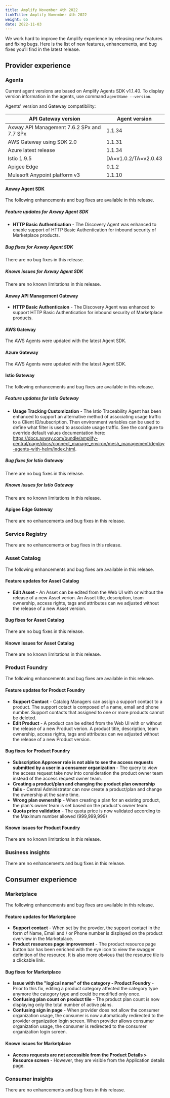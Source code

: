 ```yaml
---
title: Amplify November 4th 2022
linkTitle: Amplify November 4th 2022
weight: 65
date: 2022-11-03
---
```

We work hard to improve the Amplify experience by releasing new features and fixing bugs. Here is the list of new features, enhancements, and bug fixes you’ll find in the latest release.

## Provider experience

### Agents

Current agent versions are based on Amplify Agents SDK v1.1.40. To display version information in the agents, use command `agentName --version`.

Agents' version and Gateway compatibility:

| API Gateway version                        | Agent version        |
|--------------------------------------------|----------------------|
| Axway API Management 7.6.2 SPx and 7.7 SPx | 1.1.34               |
| AWS Gateway using SDK 2.0                  | 1.1.31               |
| Azure latest release                       | 1.1.34               |
| Istio 1.9.5                                | DA=v1.0.2/TA=v2.0.43 |
| Apigee Edge                                | 0.1.2                |
| Mulesoft Anypoint platform v3              | 1.1.10               |

#### Axway Agent SDK

The following enhancements and bug fixes are available in this release.

##### Feature updates for Axway Agent SDK

* **HTTP Basic Authentication** - The Discovery Agent was enhanced to enable support of HTTP Basic Authentication for inbound security of Marketplace products.

##### Bug fixes for Axway Agent SDK

There are no bug fixes in this release.

##### Known issues for Axway Agent SDK

There are no known limitations in this release.

#### Axway API Management Gateway

* **HTTP Basic Authenticaion** - The Discovery Agent was enhanced to support HTTP Basic Authentication for inbound security of Marketplace products.

#### AWS Gateway

The AWS Agents were updated with the latest Agent SDK.

#### Azure Gateway

The AWS Agents were updated with the latest Agent SDK.

#### Istio Gateway

The following enhancements and bug fixes are available in this release.

##### Feature updates for Istio Gateway

* **Usage Tracking Customization** - The Istio Traceability Agent has been enhanced to support an alternative method of associating usage traffic to a Client ID/subscription.  Then environment variables can be used to define what filter is used to associate usage traffic. See the configure to override default values documentation here: <https://docs.axway.com/bundle/amplify-central/page/docs/connect_manage_environ/mesh_management/deploy-agents-with-helm/index.html>.

##### Bug fixes for Istio Gateway

There are no bug fixes in this release.

##### Known issues for Istio Gateway

There are no known limitations in this release.

#### Apigee Edge Gateway

There are no enhancements and bug fixes in this release.

### Service Registry

There are no enhancements or bug fixes in this release.

### Asset Catalog

The following enhancements and bug fixes are available in this release.

#### Feature updates for Asset Catalog

* **Edit Asset** - An Asset can be edited from the Web UI with or without the release of a new Asset verion. An Asset title, description, team ownership, access rights, tags and attributes can we adjusted without the release of a new Asset version.

#### Bug fixes for Asset Catalog

There are no bug fixes in this release.

#### Known issues for Asset Catalog

There are no known limitations in this release.

### Product Foundry

The following enhancements and bug fixes are available in this release.

#### Feature updates for Product Foundry

* **Support Contact** - Catalog Managers can assign a support contact to a product. The support cotact is composed of a name, email and phone number. Support contacts that assigned to one or more products cannot be deleted.
* **Edit Product** - A product can be edited from the Web UI with or without the release of a new Product verion. A product title, description, team ownership, access rights, tags and attributes can we adjusted without the release of a new Product version.

#### Bug fixes for Product Foundry

* **Subscription Approver role is not able to see the access requests submitted by a user in a consumer organization** - The query to view the access request take now into consideration the product owner team instead of the access request owner team.
* **Creating a product/plan and changing the product plan ownership fails** - Central Administrator can now create a product/plan and change the ownership at the same time.
* **Wrong plan ownership** - When creating a plan for an existing product, the plan's owner team is set based on the product's owner team.
* **Quota price validation** - The quota price is now validated according to the Maximum number allowed (999,999,999)

#### Known issues for Product Foundry

There are no known limitations in this release.

### Business insights

There are no enhancements and bug fixes in this release.

## Consumer experience

### Marketplace

The following enhancements and bug fixes are available in this release.

#### Feature updates for Marketplace

* **Support contact** - When set by the provder, the support contact in the form of Name, Email and / or Phone number is displayed on the product overview in the Marketplace.
* **Product resources page improvement** - The product resource page button bar has been enriched with the eye icon to view the swagger definition of the resource. It is also more obvious that the resource tile is a clickable link.

#### Bug fixes for Marketplace

* **Issue with the "logical name" of the category - Product Foundry** - Prior to this fix, editing a product category affected the category type anymore the category type and could be modified only once.
* **Confusing plan count on product tile** - The product plan count is now displaying only the total number of active plans.
* **Confusing sign in page** - When provider does not allow the consumer organization usage, the consumer is now automatically redirected to the provider organization login screen. When provider allows consumer organization usage, the consumer is redirected to the consumer organization login screen.

#### Known issues for Marketplace

* **Access requests are not accessible from the Product Details > Resource screen** - However, they are visible from the Application details page.

### Consumer insights

There are no enhancements and bug fixes in this release.
